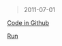 > 2011-07-01

[Code in Github](https://github.com/zyxstar/chess)

[Run](http://zyx-star.appsp0t.com/app/chessxhr.htm)

